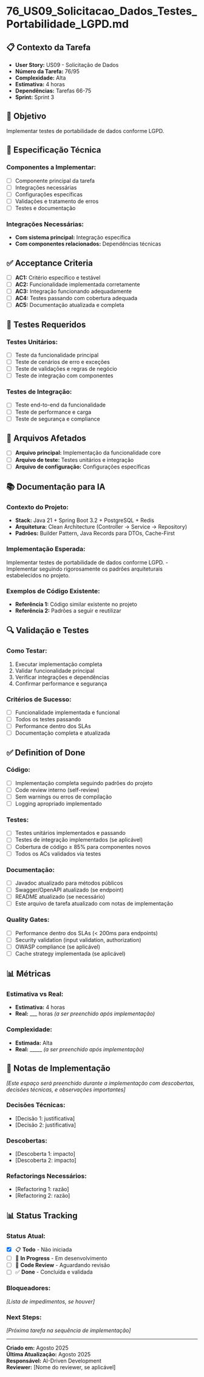 # 76_US09_Solicitacao_Dados_Testes_Portabilidade_LGPD.md

## 📋 Contexto da Tarefa
- **User Story:** US09 - Solicitação de Dados
- **Número da Tarefa:** 76/95
- **Complexidade:** Alta
- **Estimativa:** 4 horas
- **Dependências:** Tarefas 66-75
- **Sprint:** Sprint 3

## 🎯 Objetivo
Implementar testes de portabilidade de dados conforme LGPD.

## 📝 Especificação Técnica

### **Componentes a Implementar:**
- [ ] Componente principal da tarefa
- [ ] Integrações necessárias
- [ ] Configurações específicas
- [ ] Validações e tratamento de erros
- [ ] Testes e documentação

### **Integrações Necessárias:**
- **Com sistema principal:** Integração específica
- **Com componentes relacionados:** Dependências técnicas

## ✅ Acceptance Criteria
- [ ] **AC1:** Critério específico e testável
- [ ] **AC2:** Funcionalidade implementada corretamente
- [ ] **AC3:** Integração funcionando adequadamente
- [ ] **AC4:** Testes passando com cobertura adequada
- [ ] **AC5:** Documentação atualizada e completa

## 🧪 Testes Requeridos

### **Testes Unitários:**
- [ ] Teste da funcionalidade principal
- [ ] Teste de cenários de erro e exceções
- [ ] Teste de validações e regras de negócio
- [ ] Teste de integração com componentes

### **Testes de Integração:**
- [ ] Teste end-to-end da funcionalidade
- [ ] Teste de performance e carga
- [ ] Teste de segurança e compliance

## 🔗 Arquivos Afetados
- [ ] **Arquivo principal:** Implementação da funcionalidade core
- [ ] **Arquivo de teste:** Testes unitários e integração
- [ ] **Arquivo de configuração:** Configurações específicas

## 📚 Documentação para IA

### **Contexto do Projeto:**
- **Stack:** Java 21 + Spring Boot 3.2 + PostgreSQL + Redis
- **Arquitetura:** Clean Architecture (Controller → Service → Repository)
- **Padrões:** Builder Pattern, Java Records para DTOs, Cache-First

### **Implementação Esperada:**
Implementar testes de portabilidade de dados conforme LGPD. - Implementar seguindo rigorosamente os padrões arquiteturais estabelecidos no projeto.

### **Exemplos de Código Existente:**
- **Referência 1:** Código similar existente no projeto
- **Referência 2:** Padrões a seguir e reutilizar

## 🔍 Validação e Testes

### **Como Testar:**
1. Executar implementação completa
2. Validar funcionalidade principal
3. Verificar integrações e dependências
4. Confirmar performance e segurança

### **Critérios de Sucesso:**
- [ ] Funcionalidade implementada e funcional
- [ ] Todos os testes passando
- [ ] Performance dentro dos SLAs
- [ ] Documentação completa e atualizada

## ✅ Definition of Done

### **Código:**
- [ ] Implementação completa seguindo padrões do projeto
- [ ] Code review interno (self-review)
- [ ] Sem warnings ou erros de compilação
- [ ] Logging apropriado implementado

### **Testes:**
- [ ] Testes unitários implementados e passando
- [ ] Testes de integração implementados (se aplicável)
- [ ] Cobertura de código ≥ 85% para componentes novos
- [ ] Todos os ACs validados via testes

### **Documentação:**
- [ ] Javadoc atualizado para métodos públicos
- [ ] Swagger/OpenAPI atualizado (se endpoint)
- [ ] README atualizado (se necessário)
- [ ] Este arquivo de tarefa atualizado com notas de implementação

### **Quality Gates:**
- [ ] Performance dentro dos SLAs (< 200ms para endpoints)
- [ ] Security validation (input validation, authorization)
- [ ] OWASP compliance (se aplicável)
- [ ] Cache strategy implementada (se aplicável)

## 📊 Métricas

### **Estimativa vs Real:**
- **Estimativa:** 4 horas
- **Real:** ___ horas *(a ser preenchido após implementação)*

### **Complexidade:**
- **Estimada:** Alta
- **Real:** _____ *(a ser preenchido após implementação)*

## 📝 Notas de Implementação
*[Este espaço será preenchido durante a implementação com descobertas, decisões técnicas, e observações importantes]*

### **Decisões Técnicas:**
- [Decisão 1: justificativa]
- [Decisão 2: justificativa]

### **Descobertas:**
- [Descoberta 1: impacto]
- [Descoberta 2: impacto]

### **Refactorings Necessários:**
- [Refactoring 1: razão]
- [Refactoring 2: razão]

## 📊 Status Tracking

### **Status Atual:**
- [x] 📋 **Todo** - Não iniciada
- [ ] 🔄 **In Progress** - Em desenvolvimento  
- [ ] 👀 **Code Review** - Aguardando revisão
- [ ] ✅ **Done** - Concluída e validada

### **Bloqueadores:**
*[Lista de impedimentos, se houver]*

### **Next Steps:**
*[Próxima tarefa na sequência de implementação]*

---

**Criado em:** Agosto 2025  
**Última Atualização:** Agosto 2025  
**Responsável:** AI-Driven Development  
**Reviewer:** [Nome do reviewer, se aplicável]
